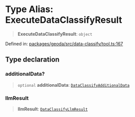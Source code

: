 # Type Alias: ExecuteDataClassifyResult

> **ExecuteDataClassifyResult**: `object`

Defined in: [packages/geoda/src/data-classify/tool.ts:167](https://github.com/GeoDaCenter/openassistant/blob/36f516b8229288259590b2d9dab3b10cbfc3cbfd/packages/geoda/src/data-classify/tool.ts#L167)

## Type declaration

### additionalData?

> `optional` **additionalData**: [`DataClassifyAdditionalData`](DataClassifyAdditionalData.md)

### llmResult

> **llmResult**: [`DataClassifyLlmResult`](DataClassifyLlmResult.md)
